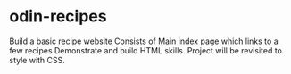 # odin-recipes
Build a basic recipe website
Consists of Main index page which links to a few recipes
Demonstrate and build HTML skills.
Project will be revisited to style with CSS.